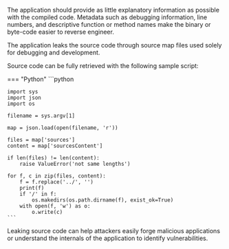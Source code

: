 The application should provide as little explanatory information as possible with the compiled code. Metadata such as debugging information, line numbers, and descriptive function or method names make the binary or byte-code easier to reverse engineer.

The application leaks the source code through source map files used solely for debugging and development.

Source code can be fully retrieved with the following sample script:

=== "Python"
	```python
	
	import sys
	import json
	import os
	
	filename = sys.argv[1]
	
	map = json.load(open(filename, 'r'))
	
	files = map['sources']
	content = map['sourcesContent']
	
	if len(files) != len(content):
	    raise ValueError('not same lengths')
	
	for f, c in zip(files, content):
	    f = f.replace('../', '')
	    print(f)
	    if '/' in f:
	        os.makedirs(os.path.dirname(f), exist_ok=True)
	    with open(f, 'w') as o:
	        o.write(c)
	```



Leaking source code can help attackers easily forge malicious applications or understand the internals of the application to identify vulnerabilities.